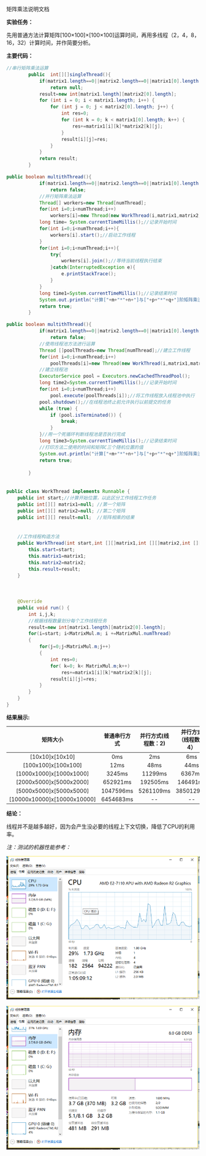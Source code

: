 矩阵乘法说明文档

**实验任务：**

先用普通方法计算矩阵[100×100]×[100×100]运算时间，再用多线程（2，4，8，16，32）计算时间，并作简要分析。

**主要代码：**

```java
//串行矩阵乘法运算
		public  int[][]singleThread(){
			if(matrix1.length==0||matrix2.length==0||matrix1[0].length!=matrix2.length)
				return null;
			result=new int[matrix1.length][matrix2[0].length];
			for (int i = 0; i < matrix1.length; i++) {
				for (int j = 0; j < matrix2[0].length; j++) {
					int res=0;
					for (int k = 0; k < matrix1[0].length; k++) {
						res+=matrix1[i][k]*matrix2[k][j];
					}
					result[i][j]=res;
				}	
			}
			return result;
		}
```

```java
public boolean multithThread(){
			if(matrix1.length==0||matrix2.length==0||matrix1[0].length!=matrix2.length)
				return false;
			//并行矩阵乘法运算
			Thread[] workers=new Thread[numThread];
			for(int i=0;i<numThread;i++)
				workers[i]=new Thread(new WorkThread(i,matrix1,matrix2,result));//建立工作线程
			long time= System.currentTimeMillis();//记录开始时间
			for(int i=0;i<numThread;i++){
				workers[i].start();//启动工作线程
			}
			for(int i=0;i<numThread;i++){
				try{
					workers[i].join();//等待当前线程执行结束
				}catch(InterruptedException e){
					e.printStackTrace();
				}
			}
			long time1=System.currentTimeMillis();//记录结束时间
			System.out.println("计算["+m+"*"+n+"]与["+p+"*"+q+"]阶矩阵乘法,并行计算用时:"+(time1-time)+"ms");
			return true;
		}
```

```java
public boolean multithThread(){
			if(matrix1.length==0||matrix2.length==0||matrix1[0].length!=matrix2.length)
				return false;
			//使用线程池方法进行运算
			Thread []poolThreads=new Thread[numThread];//建立工作线程
			for(int i=0;i<numThread;i++)
				poolThreads[i]=new Thread(new WorkThread(i,matrix1,matrix2,result));
			//建立线程池
			ExecutorService pool = Executors.newCachedThreadPool();
			long time2=System.currentTimeMillis();//记录开始时间
			for(int i=0;i<numThread;i++)
				pool.execute(poolThreads[i]);//将工作线程放入线程池中执行
			pool.shutdown();//在线程池终止前允许执行以前提交的任务
			while (true) {  
	            if (pool.isTerminated()) {   
	                break;  
	            }
	        }//用一个死循环判断线程池是否执行完成
			long time3=System.currentTimeMillis();//记录结束时间
			//打印方法二使用的时间和矩阵C三个随机位置的值
			System.out.println("计算["+m+"*"+n+"]与["+p+"*"+q+"]阶矩阵乘法,线程池计算用时:"+(time3-time2)+"ms");
			return true;
			
		}
	
```

```java
public class WorkThread implements Runnable {
	public int start;//计算开始位置，以此区分工作线程工作任务
	public int[][] matrix1=null; //第一个矩阵
	public int[][] matrix2=null; //第二个矩阵
	public int[][] result=null;  //矩阵相乘的结果
	
	
	//工作线程构造方法
	public WorkThread(int start,int [][]matrix1,int [][]matrix2,int [][]result){
		this.start=start;
		this.matrix1=matrix1;
		this.matrix2=matrix2;
		this.result=result;
	}
	
	
	
	@Override
	public void run() {
		int i,j,k;
		//根据线程数量划分每个工作线程任务
		result=new int[matrix1.length][matrix2[0].length];
		for(i=start; i<MatrixMul.m; i +=MatrixMul.numThread)      
		{      
			for(j=0;j<MatrixMul.m;j++)      
			{   
				int res=0;
				for( k=0; k< MatrixMul.m;k++)         
					res+=matrix1[i][k]*matrix2[k][j];
				result[i][j]=res;
			}
		}
	}
}

```



**结果展示:**

|          矩阵大小           | 普通串行方式 | 并行方式(线程数：2) | 并行方式（线程数：4） | 并行方式（线程数：8） | 并行方式（线程数：16） | 并行方式（线程数：32） | 线程池（线程数：2） | 线程池（线程数：4） | 线程池（线程数：8） | 线程池（线程数：16） | 线程池（线程数：32） |
| :-------------------------: | :----------: | :-----------------: | :-------------------: | --------------------- | ---------------------- | ---------------------- | :-----------------: | ------------------- | ------------------- | :------------------: | :------------------: |
|       [10x10]x[10x10]       |     0ms      |         2ms         |          6ms          | 3ms                   | 7ms                    | 17ms                   |         3ms         | 12ms                | 10ms                |         12ms         |         14ms         |
|     [100x100]x[100x100]     |     12ms     |        48ms         |         44ms          | 46ms                  | 48ms                   | 50ms                   |        42ms         | 43ms                | 52ms                |         67ms         |         70ms         |
|   [1000x1000]x[1000x1000]   |    3245ms    |       11299ms       |        6367ms         | 10852ms               | 7628ms                 | 8010ms                 |       11224ms       | 9787ms              | 22869ms             |       10863ms        |       12318ms        |
|   [2000x5000]x[5000x2000]   |   652921ms   |      192505ms       |       146491ms        | 111858ms              | 87162ms                | 88443ms                |      178182ms       | 138194ms            | 128865ms            |       143694ms       |       114844ms       |
|   [5000x5000]x[5000x5000]   |  1047596ms   |      5261109ms      |       3850129ms       | --                    | --                     | --                     |                     |                     |                     |                      |                      |
| [10000x10000]x[10000x10000] |  6454683ms   |         --          |          --           | --                    | --                     | --                     |                     |                     |                     |                      |                      |

**结论：**

线程并不是越多越好，因为会产生没必要的线程上下文切换，降低了CPU的利用率。

*注：测试的机器性能参考：*

![CPU.png](https://github.com/KatherineCaiting/JAVA_SchoolWork/blob/master/%E7%AC%AC%E4%B8%89%E6%AC%A1java%E4%BD%9C%E4%B8%9A/images/CPU.png?raw=true)

![åå­.png](https://github.com/KatherineCaiting/JAVA_SchoolWork/blob/master/%E7%AC%AC%E4%B8%89%E6%AC%A1java%E4%BD%9C%E4%B8%9A/images/%E5%86%85%E5%AD%98.png?raw=true)

